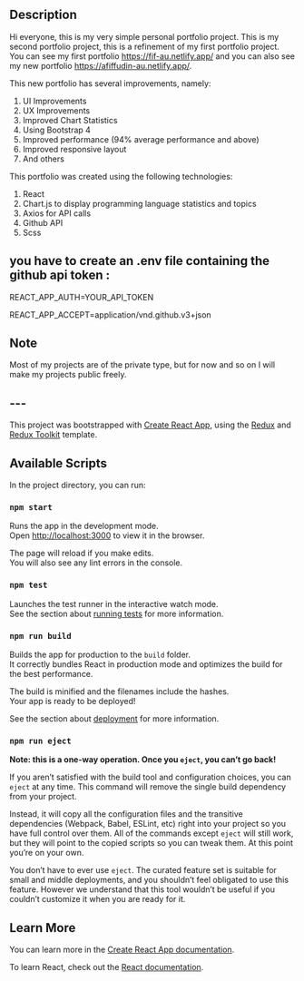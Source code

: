## Description

Hi everyone, this is my very simple personal portfolio project. This is my second portfolio project, this is a refinement of my first portfolio project. You can see my first portfolio https://fif-au.netlify.app/ and you can also see my new portfolio https://afiffudin-au.netlify.app/.

This new portfolio has several improvements, namely:

1. UI Improvements
2. UX Improvements
3. Improved Chart Statistics
4. Using Bootstrap 4
5. Improved performance (94% average performance and above)
6. Improved responsive layout
7. And others

This portfolio was created using the following technologies:

1. React
2. Chart.js to display programming language statistics and topics
3. Axios for API calls
4. Github API
5. Scss

## you have to create an .env file containing the github api token :

REACT_APP_AUTH=YOUR_API_TOKEN

REACT_APP_ACCEPT=application/vnd.github.v3+json

## Note
Most of my projects are of the private type, but for now and so on I will make my projects public freely.

## ---

This project was bootstrapped with [Create React App](https://github.com/facebook/create-react-app), using the [Redux](https://redux.js.org/) and [Redux Toolkit](https://redux-toolkit.js.org/) template.

## Available Scripts

In the project directory, you can run:

### `npm start`

Runs the app in the development mode.<br />
Open [http://localhost:3000](http://localhost:3000) to view it in the browser.

The page will reload if you make edits.<br />
You will also see any lint errors in the console.

### `npm test`

Launches the test runner in the interactive watch mode.<br />
See the section about [running tests](https://facebook.github.io/create-react-app/docs/running-tests) for more information.

### `npm run build`

Builds the app for production to the `build` folder.<br />
It correctly bundles React in production mode and optimizes the build for the best performance.

The build is minified and the filenames include the hashes.<br />
Your app is ready to be deployed!

See the section about [deployment](https://facebook.github.io/create-react-app/docs/deployment) for more information.

### `npm run eject`

**Note: this is a one-way operation. Once you `eject`, you can’t go back!**

If you aren’t satisfied with the build tool and configuration choices, you can `eject` at any time. This command will remove the single build dependency from your project.

Instead, it will copy all the configuration files and the transitive dependencies (Webpack, Babel, ESLint, etc) right into your project so you have full control over them. All of the commands except `eject` will still work, but they will point to the copied scripts so you can tweak them. At this point you’re on your own.

You don’t have to ever use `eject`. The curated feature set is suitable for small and middle deployments, and you shouldn’t feel obligated to use this feature. However we understand that this tool wouldn’t be useful if you couldn’t customize it when you are ready for it.

## Learn More

You can learn more in the [Create React App documentation](https://facebook.github.io/create-react-app/docs/getting-started).

To learn React, check out the [React documentation](https://reactjs.org/).
